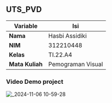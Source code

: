 ## UTS_PVD

| Variable | Isi |
| -------- | --- |
| **Nama** | Hasbi Assidiki |
| **NIM** | 312210448 |
| **Kelas** | TI.22.A4 |
| **Mata Kuliah** | Pemograman Visual|

### Video Demo project

![_2024-11-06 10-59-28](https://github.com/user-attachments/assets/7c2fcdee-7fcb-42c4-9dcd-e72141cadb6f)
